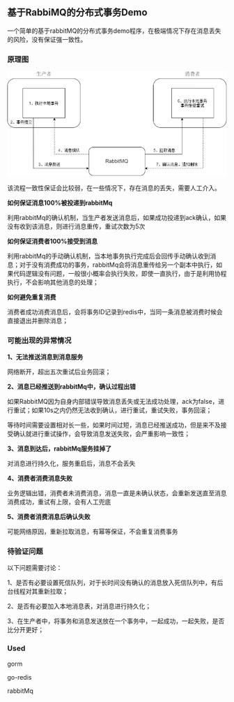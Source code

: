 ## 基于RabbiMQ的分布式事务Demo

一个简单的基于rabbitMQ的分布式事务demo程序，在极端情况下存在消息丢失的风险，没有保证强一致性。

### 原理图

<img src="demo.png" style="zoom: 80%;" />

该流程一致性保证会比较弱，在一些情况下，存在消息的丢失，需要人工介入。

**如何保证消息100%被投递到rabbitMq**

利用rabbitMq的确认机制，当生产者发送消息后，如果成功投递到ack确认，如果没有收到该消息，则进行消息重传，重试次数为5次

**如何保证消费者100%接受到消息**

利用rabbitMq的手动确认机制，当本地事务执行完成后会回传手动确认收到消息；对于没有消费成功的事务，rabbitMq会将消息重传给另一个副本中执行，如果代码逻辑没有问题，一般很小概率会执行失败，即使一直执行，由于是利用协程执行，不会影响其他消息的处理；

**如何避免重复消费**

消费者成功消费消息后，会将事务ID记录到redis中，当同一条消息被消费时候会直接退出并删除消息；

### 可能出现的异常情况

**1、无法推送消息到消息服务**

网络断开，超出五次重试后业务回滚；

**2、消息已经推送到rabbitMq中，确认过程出错**

如果RabbitMQ因为自身内部错误导致消息丢失或无法成功处理，ack为false，进行重试；如果10s之内仍然无法收到确认，进行重试，重试失败，事务回滚；

等待时间需要设置相对长一些，如果时间过短，消息已经推送成功，但是来不及接受确认就进行重试操作，会导致消息发送失败，会严重影响一致性；

**3、消息到达后，rabbitMq服务挂掉了**

对消息进行持久化，服务重启后，消息不会丢失

**4、消费者消费消息失败**

业务逻辑出错，消费者未消费消息，消息一直是未确认状态，会重新发送直至消息消费成功，重试有上限，会有人工兜底

**5、消费者消费消息后确认失败**

可能网络原因，重新拉取消息，有幂等保证，不会重复消费事务

### 待验证问题

以下问题需要讨论：

1、是否有必要设置死信队列，对于长时间没有确认的消息放入死信队列中，有后台线程对其重新拉取；

2、是否有必要加入本地消息表，对消息进行持久化；

3、在生产者中，将事务和消息发送放在一个事务中，一起成功，一起失败，是否比分开更好；

### Used
gorm

go-redis

rabbitMq
